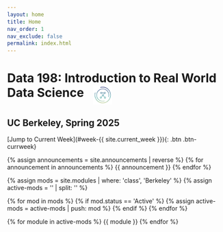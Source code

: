 ```yaml
---
layout: home
title: Home
nav_order: 1
nav_exclude: false
permalink: index.html
---
```



# Data 198: Introduction to Real World Data Science <img style = "width: 45px; margin-left: 15px; vertical-align: top;" src = "assets/site_images/dsslogopng.png">

## UC Berkeley, Spring 2025

[Jump to Current Week](#week-{{ site.current_week }}){: .btn .btn-currweek}



<!--

## Instructors For This Week

{% assign instructors = site.staffers | where: 'role', 'presenter' %}

<div class="role flex">
  {% for staffer in instructors %}
  {{ staffer }}
  {% endfor %}
</div>
-->


{% assign announcements = site.announcements | reverse %}
{% for announcement in announcements %}
{{ announcement }}
{% endfor %}


{% assign mods = site.modules | where: 'class', 'Berkeley' %}
{% assign active-mods = '' | split: '' %}

{% for mod in mods %}
  {% if mod.status == 'Active' %}
    {% assign active-mods = active-mods | push: mod %}
  {% endif %}
{% endfor %}

{% for module in active-mods %}
  {{ module }}
{% endfor %}